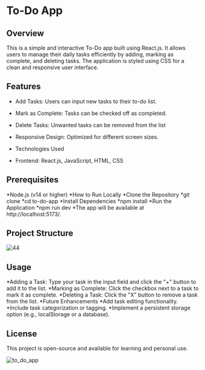To-Do App
============

Overview
---------

This is a simple and interactive To-Do app built using React.js. 
It allows users to manage their daily tasks efficiently by adding, marking as complete, and deleting tasks. 
The application is styled using CSS for a clean and responsive user interface.

Features
---------

* Add Tasks: Users can input new tasks to their to-do list.
  
* Mark as Complete: Tasks can be checked off as completed.
  
* Delete Tasks: Unwanted tasks can be removed from the list
  
* Responsive Design: Optimized for different screen sizes.
  
* Technologies Used
  
* Frontend: React.js, JavaScript, HTML, CSS

Prerequisites
---------------

*Node.js (v14 or higher)
*How to Run Locally
*Clone the Repository
*git clone <repository-url>
*cd to-do-app
*Install Dependencies
*npm install
*Run the Application
*npm run dev
*The app will be available at http://localhost:5173/.

Project Structure
-----------------
![44](https://github.com/user-attachments/assets/c635c691-d578-47fb-9763-f2151deeb13c)



Usage
-------

*Adding a Task: Type your task in the input field and click the "+" button to add it to the list.
*Marking as Complete: Click the checkbox next to a task to mark it as complete.
*Deleting a Task: Click the "X" button to remove a task from the list.
*Future Enhancements
*Add task editing functionality.
*Include task categorization or tagging.
*Implement a persistent storage option (e.g., localStorage or a database).

License
--------
This project is open-source and available for learning and personal use.

![to_do_app](https://github.com/user-attachments/assets/2e9bf5d3-43b6-4f31-a17b-4a27fb150d47)

